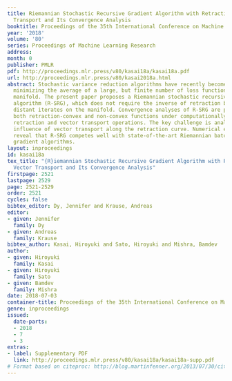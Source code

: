```yaml
---
title: Riemannian Stochastic Recursive Gradient Algorithm with Retraction and Vector
  Transport and Its Convergence Analysis
booktitle: Proceedings of the 35th International Conference on Machine Learning
year: '2018'
volume: '80'
series: Proceedings of Machine Learning Research
address: 
month: 0
publisher: PMLR
pdf: http://proceedings.mlr.press/v80/kasai18a/kasai18a.pdf
url: http://proceedings.mlr.press/v80/kasai2018a.html
abstract: Stochastic variance reduction algorithms have recently become popular for
  minimizing the average of a large, but finite number of loss functions on a Riemannian
  manifold. The present paper proposes a Riemannian stochastic recursive gradient
  algorithm (R-SRG), which does not require the inverse of retraction between two
  distant iterates on the manifold. Convergence analyses of R-SRG are performed on
  both retraction-convex and non-convex functions under computationally efficient
  retraction and vector transport operations. The key challenge is analysis of the
  influence of vector transport along the retraction curve. Numerical evaluations
  reveal that R-SRG competes well with state-of-the-art Riemannian batch and stochastic
  gradient algorithms.
layout: inproceedings
id: kasai18a
tex_title: "{R}iemannian Stochastic Recursive Gradient Algorithm with Retraction and
  Vector Transport and Its Convergence Analysis"
firstpage: 2521
lastpage: 2529
page: 2521-2529
order: 2521
cycles: false
bibtex_editor: Dy, Jennifer and Krause, Andreas
editor:
- given: Jennifer
  family: Dy
- given: Andreas
  family: Krause
bibtex_author: Kasai, Hiroyuki and Sato, Hiroyuki and Mishra, Bamdev
author:
- given: Hiroyuki
  family: Kasai
- given: Hiroyuki
  family: Sato
- given: Bamdev
  family: Mishra
date: 2018-07-03
container-title: Proceedings of the 35th International Conference on Machine Learning
genre: inproceedings
issued:
  date-parts:
  - 2018
  - 7
  - 3
extras:
- label: Supplementary PDF
  link: http://proceedings.mlr.press/v80/kasai18a/kasai18a-supp.pdf
# Format based on citeproc: http://blog.martinfenner.org/2013/07/30/citeproc-yaml-for-bibliographies/
---
```

